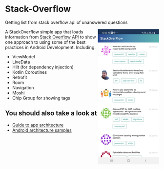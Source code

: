 # Stack-Overflow
Getting list from stack overflow api of unanswered questions

<img align="right" src="https://github.com/mansi156/StackOverFlowListTask/blob/master/app/src/main/assets/appview.jpeg" width="200">

A StackOverflow simple app that loads information from [Stack Overflow API](https://api.stackexchange.com/) to show one approach to using some of the best practices in Android Development. Including:  
 * ViewModel
 * LiveData
 * Hilt (for dependency injection)
 * Kotlin Coroutines
 * Retrofit
 * Room
 * Navigation
 * Moshi
 * Chip Group for showing tags
 
 ## You should also take a look at
 * [Guide to app architecture](https://developer.android.com/jetpack/guide)
 * [Android architecture samples](https://github.com/android/architecture-samples)
